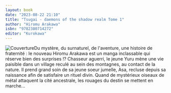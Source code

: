 ```yaml
---
layout: book
date: "2023-08-22 21:10"
title: "Tsugai - daemons of the shadow realm Tome 1"
author: "Hiromu Arakawa"
isbn: "9782380714272"
editor: "Kurokawa"
---
```

![Couverture](/img/9782380714272.jpg)Du mystère, du surnaturel, de l'aventure, une histoire de fraternité : le nouveau Hiromu Arakawa est un manga inclassable qui réserve bien des surprises !? 
Chasseur aguerri, le jeune Yuru mène une vie paisible dans un village reculé au sein des montagnes, au contact de la nature. Il prend grand soin de sa jeune soeur jumelle, Asa, recluse depuis sa naissance afin de satisfaire un rituel divin. Quand de mystérieux oiseaux de métal attaquent la cité ancestrale, les rouages du destin se mettent en marche...